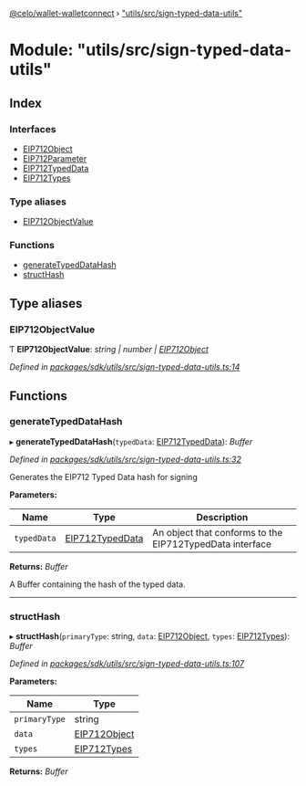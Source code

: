 [@celo/wallet-walletconnect](../README.md) › ["utils/src/sign-typed-data-utils"](_utils_src_sign_typed_data_utils_.md)

# Module: "utils/src/sign-typed-data-utils"

## Index

### Interfaces

* [EIP712Object](../interfaces/_utils_src_sign_typed_data_utils_.eip712object.md)
* [EIP712Parameter](../interfaces/_utils_src_sign_typed_data_utils_.eip712parameter.md)
* [EIP712TypedData](../interfaces/_utils_src_sign_typed_data_utils_.eip712typeddata.md)
* [EIP712Types](../interfaces/_utils_src_sign_typed_data_utils_.eip712types.md)

### Type aliases

* [EIP712ObjectValue](_utils_src_sign_typed_data_utils_.md#eip712objectvalue)

### Functions

* [generateTypedDataHash](_utils_src_sign_typed_data_utils_.md#generatetypeddatahash)
* [structHash](_utils_src_sign_typed_data_utils_.md#structhash)

## Type aliases

###  EIP712ObjectValue

Ƭ **EIP712ObjectValue**: *string | number | [EIP712Object](../interfaces/_utils_src_sign_typed_data_utils_.eip712object.md)*

*Defined in [packages/sdk/utils/src/sign-typed-data-utils.ts:14](https://github.com/celo-org/celo-monorepo/blob/master/packages/sdk/utils/src/sign-typed-data-utils.ts#L14)*

## Functions

###  generateTypedDataHash

▸ **generateTypedDataHash**(`typedData`: [EIP712TypedData](../interfaces/_utils_src_sign_typed_data_utils_.eip712typeddata.md)): *Buffer*

*Defined in [packages/sdk/utils/src/sign-typed-data-utils.ts:32](https://github.com/celo-org/celo-monorepo/blob/master/packages/sdk/utils/src/sign-typed-data-utils.ts#L32)*

Generates the EIP712 Typed Data hash for signing

**Parameters:**

Name | Type | Description |
------ | ------ | ------ |
`typedData` | [EIP712TypedData](../interfaces/_utils_src_sign_typed_data_utils_.eip712typeddata.md) | An object that conforms to the EIP712TypedData interface |

**Returns:** *Buffer*

A Buffer containing the hash of the typed data.

___

###  structHash

▸ **structHash**(`primaryType`: string, `data`: [EIP712Object](../interfaces/_utils_src_sign_typed_data_utils_.eip712object.md), `types`: [EIP712Types](../interfaces/_utils_src_sign_typed_data_utils_.eip712types.md)): *Buffer*

*Defined in [packages/sdk/utils/src/sign-typed-data-utils.ts:107](https://github.com/celo-org/celo-monorepo/blob/master/packages/sdk/utils/src/sign-typed-data-utils.ts#L107)*

**Parameters:**

Name | Type |
------ | ------ |
`primaryType` | string |
`data` | [EIP712Object](../interfaces/_utils_src_sign_typed_data_utils_.eip712object.md) |
`types` | [EIP712Types](../interfaces/_utils_src_sign_typed_data_utils_.eip712types.md) |

**Returns:** *Buffer*
